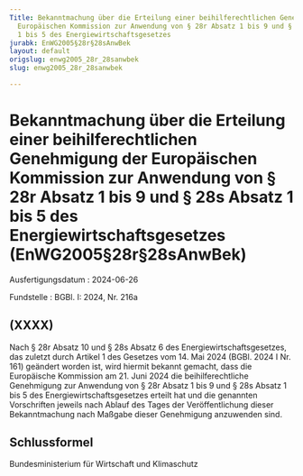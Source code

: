 ```yaml
---
Title: Bekanntmachung über die Erteilung einer beihilferechtlichen Genehmigung der
  Europäischen Kommission zur Anwendung von § 28r Absatz 1 bis 9 und § 28s Absatz
  1 bis 5 des Energiewirtschaftsgesetzes
jurabk: EnWG2005§28r§28sAnwBek
layout: default
origslug: enwg2005_28r_28sanwbek
slug: enwg2005_28r_28sanwbek

---
```


# Bekanntmachung über die Erteilung einer beihilferechtlichen Genehmigung der Europäischen Kommission zur Anwendung von § 28r Absatz 1 bis 9 und § 28s Absatz 1 bis 5 des Energiewirtschaftsgesetzes (EnWG2005§28r§28sAnwBek)

Ausfertigungsdatum
:   2024-06-26

Fundstelle
:   BGBl. I: 2024, Nr. 216a


## (XXXX)

Nach § 28r Absatz 10 und § 28s Absatz 6 des Energiewirtschaftsgesetzes, das zuletzt durch Artikel 1 des Gesetzes vom 14. Mai 2024 (BGBl. 2024 I Nr. 161) geändert worden ist, wird hiermit bekannt gemacht, dass die Europäische Kommission am 21. Juni 2024 die beihilferechtliche Genehmigung zur Anwendung von § 28r Absatz 1 bis 9 und § 28s Absatz 1 bis 5 des Energiewirtschaftsgesetzes erteilt hat und die genannten Vorschriften jeweils nach Ablauf des Tages der Veröffentlichung dieser Bekanntmachung nach Maßgabe dieser Genehmigung anzuwenden sind.


## Schlussformel

Bundesministerium für Wirtschaft und Klimaschutz

